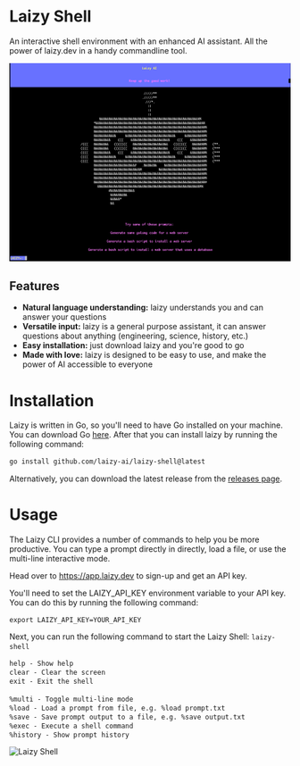 
# Laizy Shell

An interactive shell environment with an enhanced AI assistant. All the power of laizy.dev in a handy commandline tool.

<!-- image of laizy-shell -->
<img src="./laizy-shell.png" alt="Laizy Shell" width="800"/>

## Features

- **Natural language understanding:** laizy understands you and can answer your questions
- **Versatile input:** laizy is a general purpose assistant, it can answer questions about anything (engineering, science, history, etc.)
- **Easy installation:** just download laizy and you're good to go
- **Made with love:** laizy is designed to be easy to use, and make the power of AI accessible to everyone







# Installation
Laizy is written in Go, so you'll need to have Go installed on your machine. You can download Go [here](https://golang.org/dl/). After that you can install laizy by running the following command:

```bash
go install github.com/laizy-ai/laizy-shell@latest
```

Alternatively, you can download the latest release from the [releases page](https://github.com/laizy-ai/laizy-shell/releases).



# Usage

The Laizy CLI provides a number of commands to help you be more productive. You can type a prompt directly in directly, load a file, or use the multi-line interactive mode.

Head over to https://app.laizy.dev to sign-up and get an API key.   

You'll need to set the LAIZY_API_KEY environment variable to your API key. You can do this by running the following command:

```
export LAIZY_API_KEY=YOUR_API_KEY
```

Next, you can run the following command to start the Laizy Shell:
` laizy-shell `

```
help - Show help
clear - Clear the screen
exit - Exit the shell

%multi - Toggle multi-line mode
%load - Load a prompt from file, e.g. %load prompt.txt
%save - Save prompt output to a file, e.g. %save output.txt
%exec - Execute a shell command
%history - Show prompt history
```

<img src="./laizy-shell.gif" alt="Laizy Shell" width="800"/>